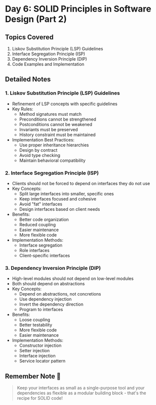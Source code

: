 # Day 6: SOLID Principles in Software Design (Part 2)

## Topics Covered
1. Liskov Substitution Principle (LSP) Guidelines
2. Interface Segregation Principle (ISP)
3. Dependency Inversion Principle (DIP)
4. Code Examples and Implementation

## Detailed Notes

### 1. Liskov Substitution Principle (LSP) Guidelines
- Refinement of LSP concepts with specific guidelines
- Key Rules:
  - Method signatures must match
  - Preconditions cannot be strengthened
  - Postconditions cannot be weakened
  - Invariants must be preserved
  - History constraint must be maintained
- Implementation Best Practices:
  - Use proper inheritance hierarchies
  - Design by contract
  - Avoid type checking
  - Maintain behavioral compatibility

### 2. Interface Segregation Principle (ISP)
- Clients should not be forced to depend on interfaces they do not use
- Key Concepts:
  - Split large interfaces into smaller, specific ones
  - Keep interfaces focused and cohesive
  - Avoid "fat" interfaces
  - Design interfaces based on client needs
- Benefits:
  - Better code organization
  - Reduced coupling
  - Easier maintenance
  - More flexible code
- Implementation Methods:
  - Interface segregation
  - Role interfaces
  - Client-specific interfaces

### 3. Dependency Inversion Principle (DIP)
- High-level modules should not depend on low-level modules
- Both should depend on abstractions
- Key Concepts:
  - Depend on abstractions, not concretions
  - Use dependency injection
  - Invert the dependency direction
  - Program to interfaces
- Benefits:
  - Loose coupling
  - Better testability
  - More flexible code
  - Easier maintenance
- Implementation Methods:
  - Constructor injection
  - Setter injection
  - Interface injection
  - Service locator pattern

## Remember Note 📝
> Keep your interfaces as small as a single-purpose tool and your dependencies as flexible as a modular building block - that's the recipe for SOLID code!
